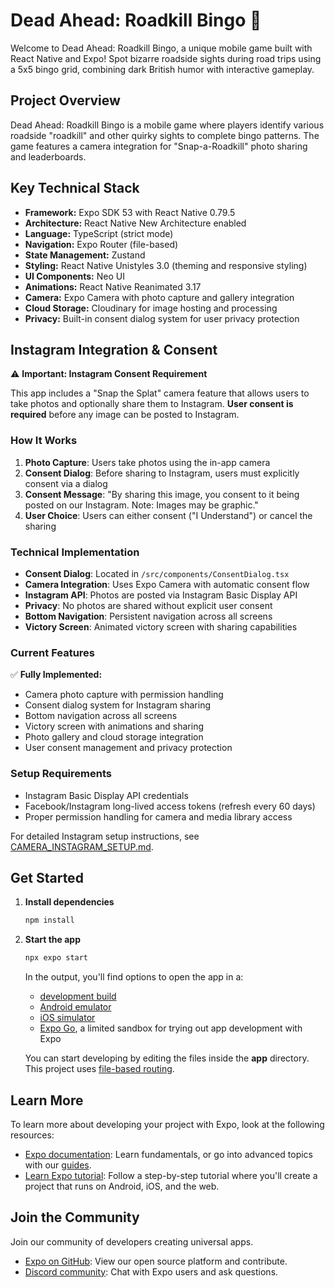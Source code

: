 # Dead Ahead: Roadkill Bingo 🎯

Welcome to Dead Ahead: Roadkill Bingo, a unique mobile game built with React Native and Expo! Spot bizarre roadside sights during road trips using a 5x5 bingo grid, combining dark British humor with interactive gameplay.

## Project Overview

Dead Ahead: Roadkill Bingo is a mobile game where players identify various roadside "roadkill" and other quirky sights to complete bingo patterns. The game features a camera integration for "Snap-a-Roadkill" photo sharing and leaderboards.

## Key Technical Stack

*   **Framework:** Expo SDK 53 with React Native 0.79.5
*   **Architecture:** React Native New Architecture enabled
*   **Language:** TypeScript (strict mode)
*   **Navigation:** Expo Router (file-based)
*   **State Management:** Zustand
*   **Styling:** React Native Unistyles 3.0 (theming and responsive styling)
*   **UI Components:** Neo UI
*   **Animations:** React Native Reanimated 3.17
*   **Camera:** Expo Camera with photo capture and gallery integration
*   **Cloud Storage:** Cloudinary for image hosting and processing
*   **Privacy:** Built-in consent dialog system for user privacy protection

## Instagram Integration & Consent

⚠️ **Important: Instagram Consent Requirement**

This app includes a "Snap the Splat" camera feature that allows users to take photos and optionally share them to Instagram. **User consent is required** before any image can be posted to Instagram.

### How It Works

1. **Photo Capture**: Users take photos using the in-app camera
2. **Consent Dialog**: Before sharing to Instagram, users must explicitly consent via a dialog
3. **Consent Message**: "By sharing this image, you consent to it being posted on our Instagram. Note: Images may be graphic."
4. **User Choice**: Users can either consent ("I Understand") or cancel the sharing

### Technical Implementation

- **Consent Dialog**: Located in `/src/components/ConsentDialog.tsx`
- **Camera Integration**: Uses Expo Camera with automatic consent flow
- **Instagram API**: Photos are posted via Instagram Basic Display API
- **Privacy**: No photos are shared without explicit user consent
- **Bottom Navigation**: Persistent navigation across all screens
- **Victory Screen**: Animated victory screen with sharing capabilities

### Current Features

✅ **Fully Implemented:**
- Camera photo capture with permission handling
- Consent dialog system for Instagram sharing
- Bottom navigation across all screens
- Victory screen with animations and sharing
- Photo gallery and cloud storage integration
- User consent management and privacy protection

### Setup Requirements

- Instagram Basic Display API credentials
- Facebook/Instagram long-lived access tokens (refresh every 60 days)
- Proper permission handling for camera and media library access

For detailed Instagram setup instructions, see [CAMERA_INSTAGRAM_SETUP.md](./CAMERA_INSTAGRAM_SETUP.md).

## Get Started

1.  **Install dependencies**

    ```bash
    npm install
    ```

2.  **Start the app**

    ```bash
    npx expo start
    ```

    In the output, you'll find options to open the app in a:
    *   [development build](https://docs.expo.dev/develop/development-builds/introduction/)
    *   [Android emulator](https://docs.expo.dev/workflow/android-studio-emulator/)
    *   [iOS simulator](https://docs.expo.dev/workflow/ios-simulator/)
    *   [Expo Go](https://expo.dev/go), a limited sandbox for trying out app development with Expo

    You can start developing by editing the files inside the **app** directory. This project uses [file-based routing](https://docs.expo.dev/router/introduction).

## Learn More

To learn more about developing your project with Expo, look at the following resources:

*   [Expo documentation](https://docs.expo.dev/): Learn fundamentals, or go into advanced topics with our [guides](https://docs.expo.dev/guides).
*   [Learn Expo tutorial](https://docs.expo.dev/tutorial/introduction/): Follow a step-by-step tutorial where you'll create a project that runs on Android, iOS, and the web.

## Join the Community

Join our community of developers creating universal apps.

*   [Expo on GitHub](https://github.com/expo/expo): View our open source platform and contribute.
*   [Discord community](https://chat.expo.dev): Chat with Expo users and ask questions.